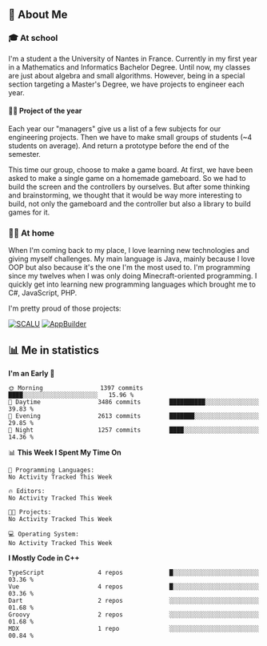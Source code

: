 ## 👀 About Me

### 🎓 At school

I'm a student a the University of Nantes in France. Currently in my first year in a Mathematics and Informatics Bachelor Degree. Until now, my classes are just about algebra and small algorithms. However, being in a special section targeting a Master's Degree, we have projects to engineer each year. 

#### 🔧🔬 Project of the year

Each year our "managers" give us a list of a few subjects for our engineering projects. Then we have to make small groups of students (~4 students on average). And return a prototype before the end of the semester.

This time our group, choose to make a game board. At first, we have been asked to make a single game on a homemade gameboard. So we had to build the screen and the controllers by ourselves. 
But after some thinking and brainstorming, we thought that it would be way more interesting to build, not only the gameboard and the controller but also a library to build games for it.

### 👨‍💻 At home

When I'm coming back to my place, I love learning new technologies and giving myself challenges. My main language is Java, mainly because I love OOP but also because it's the one I'm the most used to. I'm programming since my twelves when I was only doing Minecraft-oriented programming.  I quickly get into learning new programming languages which brought me to C#, JavaScript, PHP. 

I'm pretty proud of those projects:

[![SCALU](https://github-readme-stats.vercel.app/api/pin?username=renardfute&repo=SCALU)](https://github.com/renardfute/scalu)
[![AppBuilder](https://github-readme-stats.vercel.app/api/pin?username=pulsedev2&repo=AppBuilder)](https://github.com/pulsedev2/AppBuilder)

## 📊 Me in statistics
<!--START_SECTION:waka-->
**I'm an Early 🐤** 

```text
🌞 Morning                1397 commits        ████░░░░░░░░░░░░░░░░░░░░░   15.96 % 
🌆 Daytime                3486 commits        ██████████░░░░░░░░░░░░░░░   39.83 % 
🌃 Evening                2613 commits        ███████░░░░░░░░░░░░░░░░░░   29.85 % 
🌙 Night                  1257 commits        ████░░░░░░░░░░░░░░░░░░░░░   14.36 % 
```


📊 **This Week I Spent My Time On** 

```text
💬 Programming Languages: 
No Activity Tracked This Week

🔥 Editors: 
No Activity Tracked This Week

🐱‍💻 Projects: 
No Activity Tracked This Week

💻 Operating System: 
No Activity Tracked This Week
```

**I Mostly Code in C++** 

```text
TypeScript               4 repos             █░░░░░░░░░░░░░░░░░░░░░░░░   03.36 % 
Vue                      4 repos             █░░░░░░░░░░░░░░░░░░░░░░░░   03.36 % 
Dart                     2 repos             ░░░░░░░░░░░░░░░░░░░░░░░░░   01.68 % 
Groovy                   2 repos             ░░░░░░░░░░░░░░░░░░░░░░░░░   01.68 % 
MDX                      1 repo              ░░░░░░░░░░░░░░░░░░░░░░░░░   00.84 % 
```




<!--END_SECTION:waka-->
